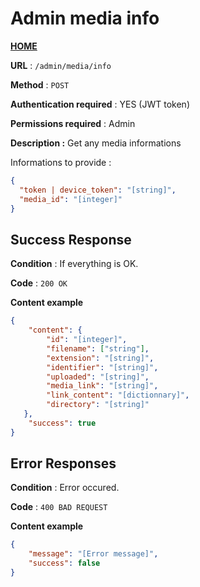 # Admin media info
**[HOME](../README.md)**

**URL** : `/admin/media/info`

**Method** : `POST`

**Authentication required** : YES (JWT token)

**Permissions required** : Admin

**Description :**
Get any media informations

Informations to provide :

```json
{
  "token | device_token": "[string]",
  "media_id": "[integer]"
}
```

## Success Response

**Condition** : If everything is OK.

**Code** : `200 OK`

**Content example**

```json
{
    "content": {
        "id": "[integer]",
        "filename": ["string"],
        "extension": "[string]",
        "identifier": "[string]",
        "uploaded": "[string]",
        "media_link": "[string]",
        "link_content": "[dictionnary]",
        "directory": "[string]"
   },
    "success": true
}
```

## Error Responses

**Condition** : Error occured.

**Code** : `400 BAD REQUEST`

**Content example**

```json
{
    "message": "[Error message]",
    "success": false
}
```